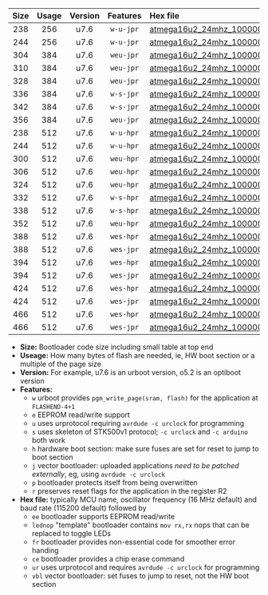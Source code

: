 |Size|Usage|Version|Features|Hex file|
|:-:|:-:|:-:|:-:|:--|
|238|256|u7.6|`w-u-jpr`|[atmega16u2_24mhz_1000000bps_ur_vbl.hex](https://raw.githubusercontent.com/stefanrueger/urboot/main/atmega16u2_24mhz_1000000bps_ur_vbl.hex)|
|244|256|u7.6|`w-u-jpr`|[atmega16u2_24mhz_1000000bps_lednop_ur_vbl.hex](https://raw.githubusercontent.com/stefanrueger/urboot/main/atmega16u2_24mhz_1000000bps_lednop_ur_vbl.hex)|
|304|384|u7.6|`weu-jpr`|[atmega16u2_24mhz_1000000bps_ee_ur_vbl.hex](https://raw.githubusercontent.com/stefanrueger/urboot/main/atmega16u2_24mhz_1000000bps_ee_ur_vbl.hex)|
|310|384|u7.6|`weu-jpr`|[atmega16u2_24mhz_1000000bps_ee_lednop_ur_vbl.hex](https://raw.githubusercontent.com/stefanrueger/urboot/main/atmega16u2_24mhz_1000000bps_ee_lednop_ur_vbl.hex)|
|328|384|u7.6|`weu-jpr`|[atmega16u2_24mhz_1000000bps_ee_lednop_fr_ur_vbl.hex](https://raw.githubusercontent.com/stefanrueger/urboot/main/atmega16u2_24mhz_1000000bps_ee_lednop_fr_ur_vbl.hex)|
|336|384|u7.6|`w-s-jpr`|[atmega16u2_24mhz_1000000bps_vbl.hex](https://raw.githubusercontent.com/stefanrueger/urboot/main/atmega16u2_24mhz_1000000bps_vbl.hex)|
|342|384|u7.6|`w-s-jpr`|[atmega16u2_24mhz_1000000bps_lednop_vbl.hex](https://raw.githubusercontent.com/stefanrueger/urboot/main/atmega16u2_24mhz_1000000bps_lednop_vbl.hex)|
|356|384|u7.6|`weu-jpr`|[atmega16u2_24mhz_1000000bps_ee_lednop_fr_ce_ur_vbl.hex](https://raw.githubusercontent.com/stefanrueger/urboot/main/atmega16u2_24mhz_1000000bps_ee_lednop_fr_ce_ur_vbl.hex)|
|238|512|u7.6|`w-u-hpr`|[atmega16u2_24mhz_1000000bps_ur.hex](https://raw.githubusercontent.com/stefanrueger/urboot/main/atmega16u2_24mhz_1000000bps_ur.hex)|
|244|512|u7.6|`w-u-hpr`|[atmega16u2_24mhz_1000000bps_lednop_ur.hex](https://raw.githubusercontent.com/stefanrueger/urboot/main/atmega16u2_24mhz_1000000bps_lednop_ur.hex)|
|300|512|u7.6|`weu-hpr`|[atmega16u2_24mhz_1000000bps_ee_ur.hex](https://raw.githubusercontent.com/stefanrueger/urboot/main/atmega16u2_24mhz_1000000bps_ee_ur.hex)|
|306|512|u7.6|`weu-hpr`|[atmega16u2_24mhz_1000000bps_ee_lednop_ur.hex](https://raw.githubusercontent.com/stefanrueger/urboot/main/atmega16u2_24mhz_1000000bps_ee_lednop_ur.hex)|
|324|512|u7.6|`weu-hpr`|[atmega16u2_24mhz_1000000bps_ee_lednop_fr_ur.hex](https://raw.githubusercontent.com/stefanrueger/urboot/main/atmega16u2_24mhz_1000000bps_ee_lednop_fr_ur.hex)|
|332|512|u7.6|`w-s-hpr`|[atmega16u2_24mhz_1000000bps.hex](https://raw.githubusercontent.com/stefanrueger/urboot/main/atmega16u2_24mhz_1000000bps.hex)|
|338|512|u7.6|`w-s-hpr`|[atmega16u2_24mhz_1000000bps_lednop.hex](https://raw.githubusercontent.com/stefanrueger/urboot/main/atmega16u2_24mhz_1000000bps_lednop.hex)|
|352|512|u7.6|`weu-hpr`|[atmega16u2_24mhz_1000000bps_ee_lednop_fr_ce_ur.hex](https://raw.githubusercontent.com/stefanrueger/urboot/main/atmega16u2_24mhz_1000000bps_ee_lednop_fr_ce_ur.hex)|
|388|512|u7.6|`wes-hpr`|[atmega16u2_24mhz_1000000bps_ee.hex](https://raw.githubusercontent.com/stefanrueger/urboot/main/atmega16u2_24mhz_1000000bps_ee.hex)|
|388|512|u7.6|`wes-jpr`|[atmega16u2_24mhz_1000000bps_ee_vbl.hex](https://raw.githubusercontent.com/stefanrueger/urboot/main/atmega16u2_24mhz_1000000bps_ee_vbl.hex)|
|394|512|u7.6|`wes-hpr`|[atmega16u2_24mhz_1000000bps_ee_lednop.hex](https://raw.githubusercontent.com/stefanrueger/urboot/main/atmega16u2_24mhz_1000000bps_ee_lednop.hex)|
|394|512|u7.6|`wes-jpr`|[atmega16u2_24mhz_1000000bps_ee_lednop_vbl.hex](https://raw.githubusercontent.com/stefanrueger/urboot/main/atmega16u2_24mhz_1000000bps_ee_lednop_vbl.hex)|
|424|512|u7.6|`wes-hpr`|[atmega16u2_24mhz_1000000bps_ee_lednop_fr.hex](https://raw.githubusercontent.com/stefanrueger/urboot/main/atmega16u2_24mhz_1000000bps_ee_lednop_fr.hex)|
|424|512|u7.6|`wes-jpr`|[atmega16u2_24mhz_1000000bps_ee_lednop_fr_vbl.hex](https://raw.githubusercontent.com/stefanrueger/urboot/main/atmega16u2_24mhz_1000000bps_ee_lednop_fr_vbl.hex)|
|466|512|u7.6|`wes-hpr`|[atmega16u2_24mhz_1000000bps_ee_lednop_fr_ce.hex](https://raw.githubusercontent.com/stefanrueger/urboot/main/atmega16u2_24mhz_1000000bps_ee_lednop_fr_ce.hex)|
|466|512|u7.6|`wes-jpr`|[atmega16u2_24mhz_1000000bps_ee_lednop_fr_ce_vbl.hex](https://raw.githubusercontent.com/stefanrueger/urboot/main/atmega16u2_24mhz_1000000bps_ee_lednop_fr_ce_vbl.hex)|

- **Size:** Bootloader code size including small table at top end
- **Useage:** How many bytes of flash are needed, ie, HW boot section or a multiple of the page size
- **Version:** For example, u7.6 is an urboot version, o5.2 is an optiboot version
- **Features:**
  + `w` urboot provides `pgm_write_page(sram, flash)` for the application at `FLASHEND-4+1`
  + `e` EEPROM read/write support
  + `u` uses urprotocol requiring `avrdude -c urclock` for programming
  + `s` uses skeleton of STK500v1 protocol; `-c urclock` and `-c arduino` both work
  + `h` hardware boot section: make sure fuses are set for reset to jump to boot section
  + `j` vector bootloader: uploaded applications *need to be patched externally*, eg, using `avrdude -c urclock`
  + `p` bootloader protects itself from being overwritten
  + `r` preserves reset flags for the application in the register R2
- **Hex file:** typically MCU name, oscillator frequency (16 MHz default) and baud rate (115200 default) followed by
  + `ee` bootloader supports EEPROM read/write
  + `lednop` "template" bootloader contains `mov rx,rx` nops that can be replaced to toggle LEDs
  + `fr` bootloader provides non-essential code for smoother error handing
  + `ce` bootloader provides a chip erase command
  + `ur` uses urprotocol and requires `avrdude -c urclock` for programming
  + `vbl` vector bootloader: set fuses to jump to reset, not the HW boot section
